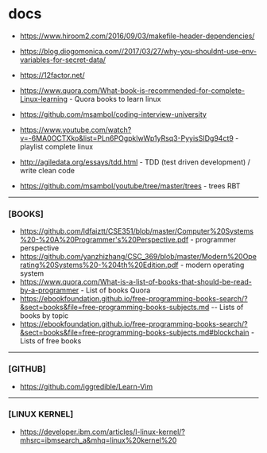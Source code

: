 # docs

- https://www.hiroom2.com/2016/09/03/makefile-header-dependencies/
- https://blog.diogomonica.com//2017/03/27/why-you-shouldnt-use-env-variables-for-secret-data/ 
- https://12factor.net/
- https://www.quora.com/What-book-is-recommended-for-complete-Linux-learning - Quora books to learn linux
- https://github.com/msambol/coding-interview-university
- https://www.youtube.com/watch?v=-6MA0OCTXko&list=PLn6POgpklwWp1yRsq3-PyyisSIDg94ct9 - playlist complete linux 
- http://agiledata.org/essays/tdd.html - TDD (test driven development) / write clean code

- https://github.com/msambol/youtube/tree/master/trees - trees RBT
-----------------------------------------------------------------------------------------------------------------
### [BOOKS]

- https://github.com/ldfaiztt/CSE351/blob/master/Computer%20Systems%20-%20A%20Programmer's%20Perspective.pdf - programmer perspective
- https://github.com/yanzhizhang/CSC_369/blob/master/Modern%20Operating%20Systems%20-%204th%20Edition.pdf - modern operating system 
- https://www.quora.com/What-is-a-list-of-books-that-should-be-read-by-a-programmer - List of books Quora
- https://ebookfoundation.github.io/free-programming-books-search/?&sect=books&file=free-programming-books-subjects.md -- Lists of books by topic 
- https://ebookfoundation.github.io/free-programming-books-search/?&sect=books&file=free-programming-books-subjects.md#blockchain - Lists of free books

---------------------------------------------------------------------------------------------------------------------------

### [GITHUB]
- https://github.com/iggredible/Learn-Vim

-----------------------------------------------------------------------------------------------------------------------------

### [LINUX KERNEL]
- https://developer.ibm.com/articles/l-linux-kernel/?mhsrc=ibmsearch_a&mhq=linux%20kernel%20
